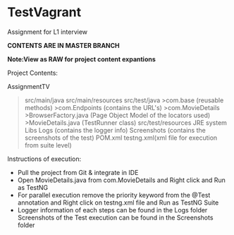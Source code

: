 # TestVagrant
Assignment for L1 interview

**CONTENTS ARE IN MASTER BRANCH**

**Note:View as RAW for project content expantions**

Project Contents:

AssignmentTV 
  >src/main/java 
  >src/main/resources 
  >src/test/java 
    >com.base (reusable methods) 
    >com.Endpoints (contains the URL's) 
    >com.MovieDetails 
      >BrowserFactory.java (Page Object Model of the locators used) 
      >MovieDetails.java (TestRunner class) 
  >src/test/resources 
  >JRE system Libs 
  >Logs (contains the logger info) 
  >Screenshots (contains the screenshots of the test) 
  >POM.xml 
  >testng.xml(xml file for execution from suite level)

Instructions of execution:

* Pull the project from Git & integrate in IDE
* Open MovieDetails.java from com.MovieDetails and Right click and Run as TestNG
* For parallel execution remove the priority keyword from the @Test annotation and Right click on testng.xml file and Run as TestNG Suite
* Logger information of each steps can be found in the Logs folder Screenshots of the Test execution can be found in the Screenshots folder




